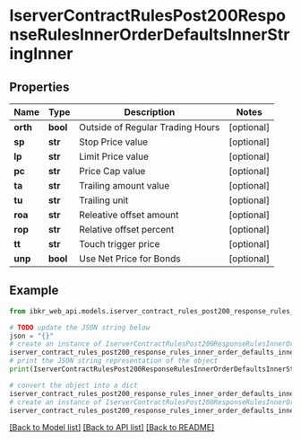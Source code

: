 # IserverContractRulesPost200ResponseRulesInnerOrderDefaultsInnerStringInner


## Properties

Name | Type | Description | Notes
------------ | ------------- | ------------- | -------------
**orth** | **bool** | Outside of Regular Trading Hours | [optional] 
**sp** | **str** | Stop Price value | [optional] 
**lp** | **str** | Limit Price value | [optional] 
**pc** | **str** | Price Cap value | [optional] 
**ta** | **str** | Trailing amount value | [optional] 
**tu** | **str** | Trailing unit | [optional] 
**roa** | **str** | Releative offset amount | [optional] 
**rop** | **str** | Relative offset percent | [optional] 
**tt** | **str** | Touch trigger price | [optional] 
**unp** | **bool** | Use Net Price for Bonds | [optional] 

## Example

```python
from ibkr_web_api.models.iserver_contract_rules_post200_response_rules_inner_order_defaults_inner_string_inner import IserverContractRulesPost200ResponseRulesInnerOrderDefaultsInnerStringInner

# TODO update the JSON string below
json = "{}"
# create an instance of IserverContractRulesPost200ResponseRulesInnerOrderDefaultsInnerStringInner from a JSON string
iserver_contract_rules_post200_response_rules_inner_order_defaults_inner_string_inner_instance = IserverContractRulesPost200ResponseRulesInnerOrderDefaultsInnerStringInner.from_json(json)
# print the JSON string representation of the object
print(IserverContractRulesPost200ResponseRulesInnerOrderDefaultsInnerStringInner.to_json())

# convert the object into a dict
iserver_contract_rules_post200_response_rules_inner_order_defaults_inner_string_inner_dict = iserver_contract_rules_post200_response_rules_inner_order_defaults_inner_string_inner_instance.to_dict()
# create an instance of IserverContractRulesPost200ResponseRulesInnerOrderDefaultsInnerStringInner from a dict
iserver_contract_rules_post200_response_rules_inner_order_defaults_inner_string_inner_from_dict = IserverContractRulesPost200ResponseRulesInnerOrderDefaultsInnerStringInner.from_dict(iserver_contract_rules_post200_response_rules_inner_order_defaults_inner_string_inner_dict)
```
[[Back to Model list]](../README.md#documentation-for-models) [[Back to API list]](../README.md#documentation-for-api-endpoints) [[Back to README]](../README.md)


